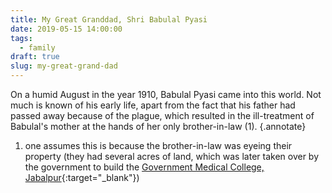 ```yaml
---
title: My Great Granddad, Shri Babulal Pyasi
date: 2019-05-15 14:00:00 
tags: 
  - family
draft: true
slug: my-great-grand-dad
---
```


On a humid August in the year 1910, Babulal Pyasi came into this world. Not much is known of his early life, apart from 
the fact that his father had passed away because of the plague, which resulted in the ill-treatment of Babulal's mother 
at the hands of her only brother-in-law (1).
{.annotate}

1. one assumes this is because the brother-in-law was eyeing their property (they had several acres of land, which was later taken over by the government to build the [Government Medical College, Jabalpur](https://en.wikipedia.org/wiki/Netaji_Subhash_Chandra_Bose_Medical_College){:target="_blank"})


